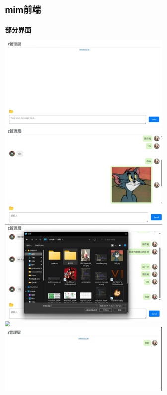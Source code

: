 # mim前端
## 部分界面
![](images/chatpanel.jpg)
![](images/chatpanelwithmessage.jpg)
![](images/file.jpg)
![](images/groups.jpg)
![](images/pull.jpg)
